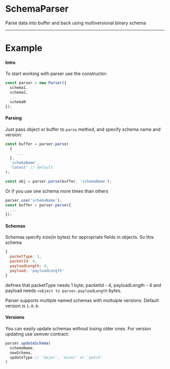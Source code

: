 # SchemaParser
Parse data into buffer and back using multiversional binary schema
___
# Example
#### Intro
To start working with parser use the constructor:
```javascript
const parser = new Parser({
  schema1,
  schema2,
  ...
  schemaN
});
```

#### Parsing
Just pass object or buffer to `parse` method, and specify schema name and version:
```javascript
const buffer = parser.parse(
  {
     ...
  },
  'schemaName',
  'latest' // default
);

const obj = parser.parse(buffer, 'schemaName');
```
Or if you use one schema more times than others
```javascript
parser.use('schemaName');
const buffer = parser.parse({
  ...
});
```

#### Schemas
Schemas specify size(in bytes) for appropriate fields in objects. So this schema
```javascript
{
  packetType: 1,
  packetId: 4,
  payloadLength: 4,
  payload: 'payloadLength'
}
```
defines that packetType needs 1 byte, packetId - 4, payloadLength - 4 and payload needs `<object to parse>.payloadLength` bytes.


Parser supports multiple named schemas with multuiple versions. Default version is `1.0.0`.


#### Versions
You can easily update schemas without losing older ones. For version updating use semver contract:
```javascript
parser.updateSchema(
  schemaName,
  newSchema, 
  updateType // 'major', 'minor' or 'patch'
)
```


